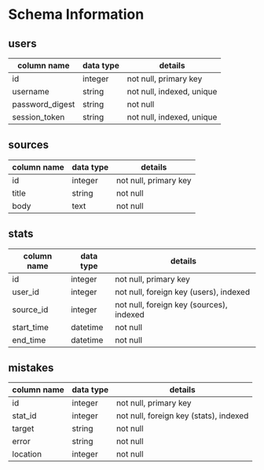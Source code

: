 # Schema Information

## users
column name     | data type | details
----------------|-----------|-----------------------
id              | integer   | not null, primary key
username        | string    | not null, indexed, unique
password_digest | string    | not null
session_token   | string    | not null, indexed, unique

## sources
column name | data type | details
------------|-----------|-----------------------
id          | integer   | not null, primary key
title       | string    | not null
body        | text      | not null

## stats
column name     | data type | details
----------------|-----------|-----------------------
id              | integer   | not null, primary key
user_id         | integer   | not null, foreign key (users), indexed
source_id       | integer   | not null, foreign key (sources), indexed
start_time      | datetime  | not null
end_time        | datetime  | not null

## mistakes
column name | data type | details
------------|-----------|-----------------------
id          | integer   | not null, primary key
stat_id     | integer   | not null, foreign key (stats), indexed
target      | string    | not null
error       | string    | not null
location    | integer   | not null

